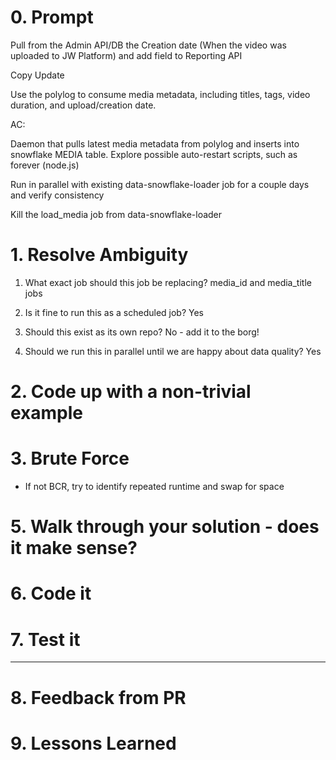 # 0. Prompt
Pull from the Admin API/DB the Creation date (When the video was uploaded to JW Platform) and add field to Reporting API

Copy Update

Use the polylog to consume media metadata, including titles, tags, video duration, and upload/creation date.

AC:

Daemon that pulls latest media metadata from polylog and inserts into snowflake MEDIA table. Explore possible auto-restart scripts, such as forever (node.js)

Run in parallel with existing data-snowflake-loader job for a couple days and verify consistency

Kill the load_media job from data-snowflake-loader

# 1. Resolve Ambiguity
1. What exact job should this job be replacing?
media_id and media_title jobs

2. Is it fine to run this as a scheduled job?
Yes

3. Should this exist as its own repo?
No - add it to the borg!

4. Should we run this in parallel until we are happy about data quality?
Yes

# 2. Code up with a non-trivial example


# 3. Brute Force
  * If not BCR, try to identify repeated runtime and swap for space

# 5. Walk through your solution - does it make sense?

# 6. Code it

# 7. Test it

---
# 8. Feedback from PR

# 9. Lessons Learned 
